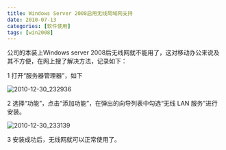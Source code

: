 ```yaml
---
title: Windows Server 2008启用无线局域网支持
date: 2010-07-13
categories: [软件使用]
tags: [win2008]
---
```


公司的本装上Windows server 2008后无线网就不能用了，这对移动办公来说及其不方便，在网上搜了解决方法，记录如下：

1 打开“服务器管理器”，如下

![2010-12-30_232936](http://fwhyy.com/img/post/2010-12-30_232936.gif)

2 选择“功能”，点击“添加功能”，在弹出的向导列表中勾选“无线 LAN 服务”进行安装。

![2010-12-30_233139](http://fwhyy.com/img/post/2010-12-30_233139.gif)

3 安装成功后，无线网就可以正常使用了。


